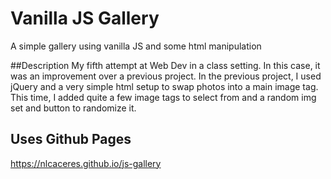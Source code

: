 # Vanilla JS Gallery
A simple gallery using vanilla JS and some html manipulation

##Description
My fifth attempt at Web Dev in a class setting. 
In this case, it was an improvement over a previous project.
In the previous project, I used jQuery and a very simple html setup 
to swap photos into a main image tag. This time, I added quite a few
image tags to select from and a random img set and button to randomize it.

## Uses Github Pages
https://nlcaceres.github.io/js-gallery

